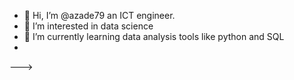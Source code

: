- 👋 Hi, I’m @azade79 an ICT engineer.
- 👀 I’m interested in data science
- 🌱 I’m currently learning data analysis tools like python and SQL
- 

--->
